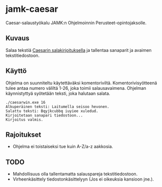 # jamk-caesar
Caesar-salaustyökalu JAMK:n Ohjelmoinnin Perusteet-opintojaksolle.
## Kuvaus
Salaa tekstiä [Caesarin salakirjoituksella](https://fi.wikipedia.org/wiki/Caesarin_salakirjoitus) ja tallentaa sanaparit ja avaimen tekstitiedostoon.
## Käyttö
Ohjelma on suunniteltu käytettäväksi komentoriviltä. Komentorivisyötteenä tulee antaa numero väliltä 1-26, joka toimii salausavaimena. Ohjelman käynnistyttyä syötetään teksti, joka halutaan salata.
~~~~
./caesarwin.exe 16
Alkuperäinen teksti: Laitumella seisoo hevonen.
Salattu teksti: Bqyjkcubbq iuyiee xuledud.
Kirjoitetaan sanapari tiedostoon...
Kirjoitus valmis.
~~~~
## Rajoitukset
* Ohjelma ei toistaiseksi tue kuin A-Z/a-z aakkosia.
## TODO
* Mahdollisuus olla tallentamatta salauspareja tekstitiedostoon.
* Virheenkäsittely tiedostonkäsittelyyn (Jos ei oikeuksia kansioon jne.).
